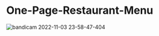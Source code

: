 # One-Page-Restaurant-Menu


![bandicam 2022-11-03 23-58-47-404](https://user-images.githubusercontent.com/95828884/199833036-cd2ce882-df0b-430d-9f62-9c84f91d0c1b.gif)
